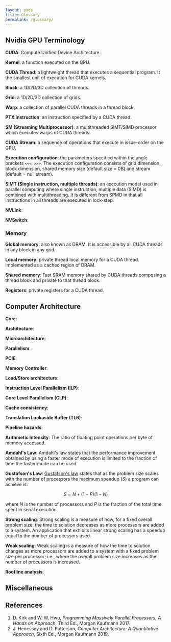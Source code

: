 ```yaml
---
layout: page
title: Glossary
permalink: /glossary/
---
```


## Nvidia GPU Terminology

__CUDA__: Compute Unified Device Architecture.

__Kernel__: a function executed on the GPU.

__CUDA Thread__: a lightweight thread that executes a sequential program. It the smallest unit of
execution for CUDA kernels.

__Block__: a 1D/2D/3D collection of threads.

__Grid__: a 1D/2D/3D collection of grids.

__Warp__: a collection of parallel CUDA threads in a thread block.

__PTX Instruction__: an instruction specified by a CUDA thread.

__SM (Streaming Multiprocessor)__: a multithreaded SIMT/SIMD processor which executes warps of CUDA
threads.

__CUDA Stream__: a sequence of operations that execute in issue-order on the GPU.

__Execution configuration__: the parameters specified within the angle brackets `<<< >>>`. The
execution configuration consists of grid dimension, block dimension, shared memory size (default
size = 0B) and stream (default = null stream).

__SIMT (Single instruction, multiple threads)__: an execution model used in parallel computing where
single instruction, multiple data (SIMD) is combined with multithreading. It is different from SPMD
in that all instructions in all threads are executed in lock-step.

__NVLink__:

__NVSwitch__:

### Memory

__Global memory__: also known as DRAM. It is accessible by all CUDA threads in any block in any
grid.

__Local memory__: private thread local memory for a CUDA thread. Implemented as a cached region of
DRAM.

__Shared memory__: Fast SRAM memory shared by CUDA threads composing a thread block and private to
that thread block.

__Registers__: private registers for a CUDA thread.

## Computer Architecture

__Core__:

__Architecture__:

__Microarchitecture__:

__Parallelism__:

__PCIE__:

__Memory Controller__:

__Load/Store architecture__:

__Instruction Level Parallelism (ILP)__:

__Core Level Parallelism (CLP)__:

__Cache consistency__:

__Translation Lookaside Buffer (TLB)__:

__Pipeline hazards__:

__Arithmetic Intensity__: The ratio of floating point operations per byte of memory accessed.

__Amdahl's Law__: Amdahl's law states that the performance improvement obtained by using a faster
mode of execution is limited to the fraction of time the faster mode can be used.

__Gustafson's Law__: [Gustafson's law](http://www.johngustafson.net/pubs/pub13/amdahl.htm
) states that as the problem size scales with the number of
processors the maximum speedup $(S)$ a program can achieve is:

$$ S = N + (1-P) (1-N)$$

where $N$ is the number of processors and $P$ is the fraction of the total time spent in serial
execution. 

__Strong scaling__: Strong scaling is a measure of how, for a fixed overall problem size, the time
to solution decreases as more processors are added to a system. An application that exhibits linear
strong scaling has a speedup equal to the number of processors used.

__Weak scaling__: Weak scaling is a measure of how the time to solution changes as more processors
are added to a system with a fixed problem size per processor; i.e., where the overall problem size
increases as the number of processors is increased.


__Roofline analysis__:

## Miscellaneous



## References

1. D. Kirk and W. W. Hwu, _Programming Massively Parallel Processors, A Hands on Approach_, Third
   Ed., Morgan Kaufmann 2017.
1. J. Henessey and D. Patterson, _Computer Architecture: A Quantitative Approach_, Sixth Ed., Morgan
   Kaufmann 2019.
